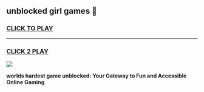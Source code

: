 
## unblocked girl games 👋
<h3>
<a href="https://premium.freeplayer.one?title=unblocked_girl_games&ref=13F">CLICK TO PLAY</a></h3>
<hr>

<h3>
<a href="https://premium.freeplayer.one?title=unblocked_girl_games&ref=13F">CLICK 2 PLAY</a>
  
</h3>

<a href="https://premium.freeplayer.one?title=unblocked_girl_games&ref=12F/"><img src="https://clearcache.store/games.png"></a>


**worlds hardest game unblocked: Your Gateway to Fun and Accessible Online Gaming**
